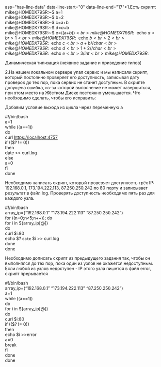 ass="has-line-data" data-line-start="0" data-line-end="17">1.Есть скрипт:<br>
mike@HOMEDX79SR:~$ a=1<br>
mike@HOMEDX79SR:~$ b=2<br>
mike@HOMEDX79SR:~$ c=a+b<br>
mike@HOMEDX79SR:~$ d=$a+$b<br>
mike@HOMEDX79SR:~$ e=$(($a+$b))<br>
mike@HOMEDX79SR:~$ echo $a<br>
1<br>
mike@HOMEDX79SR:~$ echo $b<br>
2<br>
mike@HOMEDX79SR:~$ echo $c<br>
a+b //char<br>
mike@HOMEDX79SR:~$ echo $d<br>
1+2 //char<br>
mike@HOMEDX79SR:~$ echo $e<br>
3 /int<br>
mike@HOMEDX79SR:~$</p>
<p class="has-line-data" data-line-start="18" data-line-end="19">Динамическая типизация (неявное задание и приведение типов)</p>
<p class="has-line-data" data-line-start="20" data-line-end="21">2.На нашем локальном сервере упал сервис и мы написали скрипт, который постоянно проверяет его доступность, записывая дату проверок до тех пор, пока сервис не станет доступным. В скрипте допущена ошибка, из-за которой выполнение не может завершиться, при этом место на Жёстком Диске постоянно уменьшается. Что необходимо сделать, чтобы его исправить:</p>
<p class="has-line-data" data-line-start="22" data-line-end="23">Добавим условие выхода из цикла через переменную а</p>
<p class="has-line-data" data-line-start="25" data-line-end="37">#!/bin/bash<br>
a=1<br>
while ((a==1))<br>
do<br>
curl <a href="https://localhost:4757">https://localhost:4757</a><br>
if (($? != 0))<br>
then<br>
date &gt;&gt; curl.log<br>
else<br>
a=0<br>
fi<br>
done</p>
<p class="has-line-data" data-line-start="38" data-line-end="39">Необходимо написать скрипт, который проверяет доступность трёх IP: 192.168.0.1, 173.194.222.113, 87.250.250.242 по 80 порту и записывает результат в файл log. Проверять доступность необходимо пять раз для каждого узла.</p>
<p class="has-line-data" data-line-start="41" data-line-end="50">#!/bin/bash<br>
array_ip=(“192.168.0.1” “173.194.222.113” “87.250.250.242”)<br>
for ((n=0;n&lt;5;n++)); do<br>
for i in ${array_ip[@]}<br>
do<br>
curl $i:80<br>
echo $? <code>date</code> $i &gt;&gt; curl.log<br>
done<br>
done</p>
<p class="has-line-data" data-line-start="52" data-line-end="53">Необходимо дописать скрипт из предыдущего задания так, чтобы он выполнялся до тех пор, пока один из узлов не окажется недоступным. Если любой из узлов недоступен - IP этого узла пишется в файл error, скрипт прерывается</p>
<p class="has-line-data" data-line-start="55" data-line-end="71">#!/bin/bash<br>
array_ip=(“192.168.0.1” “173.194.222.113” “87.250.250.242”)<br>
a=1<br>
while ((a==1))<br>
do<br>
for i in ${array_ip[@]}<br>
do<br>
curl $i:80<br>
if (($? != 0))<br>
then<br>
echo $i &gt;&gt;error<br>
a=0<br>
break<br>
fi<br>
done<br>
done</p>
